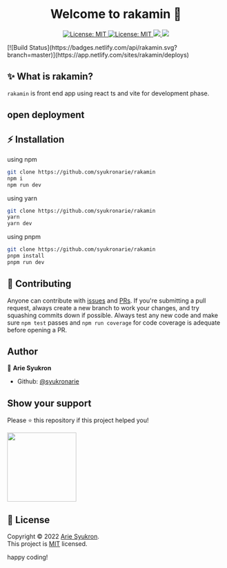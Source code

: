 
<h1 align="center">Welcome to rakamin 👋</h1>
<p align="center">
  <a href="https://github.com/syukronarie/rakamin/blob/main/LICENSE">
    <img alt="License: MIT" src="https://img.shields.io/badge/license-MIT-yellow.svg" target="_blank" />
  </a>
  <a href="https://github.com/syukronarie/rakamin/actions">
    <img alt="License: MIT" src="https://github.com/syukronarie/rakamin/actions/workflows/check.yml/badge.svg" target="_blank" />
  </a>
  <a href="https://codecov.io/gh/syukronarie/rakamin">
    <img src="https://codecov.io/gh/syukronarie/rakamin/branch/main/graph/badge.svg" />
  </a>
	<a href="https://vercelbadge.vercel.app/api/syukronarie/rakamin">
    <img src="https://vercelbadge.vercel.app/api/syukronarie/rakamin" />
  </a>
</p>
[![Build Status](https://badges.netlify.com/api/rakamin.svg?branch=master)](https://app.netlify.com/sites/rakamin/deploys)

## ✨ What is rakamin?
`rakamin` is front end app using react ts and vite for development phase.

## open deployment



## ⚡️ Installation

using npm

```zsh
git clone https://github.com/syukronarie/rakamin
npm i
npm run dev
```

using yarn

```zsh
git clone https://github.com/syukronarie/rakamin
yarn
yarn dev
```

using pnpm

```zsh
git clone https://github.com/syukronarie/rakamin
pnpm install
pnpm run dev
```

## 🤝 Contributing

Anyone can contribute with [issues](https://github.com/syukronarie/rakamin/issues) and [PRs](https://github.com/syukronarie/rakamin/pulls). If you're submitting a pull request, always create a new branch to work your changes, and try squashing commits down if possible. Always test any new code and make sure `npm test` passes and `npm run coverage` for code coverage is adequate before opening a PR.

## Author

👤 **Arie Syukron**

- Github: [@syukronarie](https://github.com/syukronarie)

## Show your support

Please ⭐️ this repository if this project helped you!

<a href="https://www.patreon.com/syukronarie">
  <img src="https://c5.patreon.com/external/logo/become_a_patron_button@2x.png" width="160">
</a>

## 📝 License

Copyright © 2022 [Arie Syukron](https://github.com/syukronarie).<br />
This project is [MIT](https://github.com/syukronarie/rakamin/blob/main/LICENSE) licensed.

happy coding!
